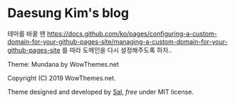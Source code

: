 # Daesung Kim's blog

테마를 바꿀 땐 https://docs.github.com/ko/pages/configuring-a-custom-domain-for-your-github-pages-site/managing-a-custom-domain-for-your-github-pages-site 를 따라 도메인을 다시 설정해주도록 하자..

Theme: Mundana by WowThemes.net

Copyright (C) 2019 WowThemes.net.

Theme designed and developed by [Sal](https://www.wowthemes.net), *free* under MIT license. 
